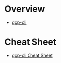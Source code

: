 # Overview

- [gcp-cli](https://cloud.google.com/sdk/gcloud)

# Cheat Sheet

- [gcp-cli Cheat Sheet](https://cloud.google.com/sdk/docs/cheatsheet)

